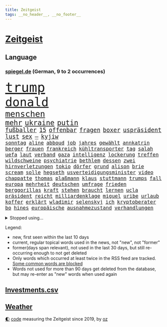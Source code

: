 ```yaml
---
title: Zeitgeist
tags: __no_header__, __no_footer__
---
```


# [Zeitgeist](https://oliz.io/zeitgeist/)

## Language

<h3><a href="https://www.spiegel.de" target="_blank">spiegel.de</a> (German, 9 to 2 occurrences)</h3>
<p style="font-family:monospace">
<span style="font-size:32pt"><a href="news_links.html#trump" class="current">trump</a></span>
<br>
<span style="font-size:29pt"><a href="news_links.html#donald" class="current">donald</a></span>
<br>
<span style="font-size:20pt"><a href="news_links.html#menschen" class="current">menschen</a></span>
<br>
<span style="font-size:17pt"><a href="news_links.html#mehr" class="current">mehr</a></span>
<span style="font-size:17pt"><a href="news_links.html#ukraine" class="current">ukraine</a></span>
<span style="font-size:17pt"><a href="news_links.html#putin" class="current">putin</a></span>
<br>
<span style="font-size:14pt"><a href="news_links.html#fußballer" class="current">fußballer</a></span>
<span style="font-size:14pt"><a href="news_links.html#15" class="current">15</a></span>
<span style="font-size:14pt"><a href="news_links.html#offenbar" class="current">offenbar</a></span>
<span style="font-size:14pt"><a href="news_links.html#fragen" class="current">fragen</a></span>
<span style="font-size:14pt"><a href="news_links.html#boxer" class="current">boxer</a></span>
<span style="font-size:14pt"><a href="news_links.html#uspräsident" class="current">uspräsident</a></span>
<span style="font-size:14pt"><a href="news_links.html#lust" class="current">lust</a></span>
<span style="font-size:14pt"><a href="news_links.html#sex" class="current">sex</a></span>
<span style="font-size:14pt"><a href="news_links.html#‒" class="current">‒</a></span>
<span style="font-size:14pt"><a href="news_links.html#kyjiw" class="current">kyjiw</a></span>
<br>
<span style="font-size:12pt"><a href="news_links.html#sonntag" class="current">sonntag</a></span>
<span style="font-size:12pt"><a href="news_links.html#aline" class="new">aline</a></span>
<span style="font-size:12pt"><a href="news_links.html#abboud" class="new">abboud</a></span>
<span style="font-size:12pt"><a href="news_links.html#job" class="current">job</a></span>
<span style="font-size:12pt"><a href="news_links.html#jahres" class="current">jahres</a></span>
<span style="font-size:12pt"><a href="news_links.html#gewählt" class="current">gewählt</a></span>
<span style="font-size:12pt"><a href="news_links.html#annkatrin" class="current">annkatrin</a></span>
<span style="font-size:12pt"><a href="news_links.html#berger" class="current">berger</a></span>
<span style="font-size:12pt"><a href="news_links.html#frauen" class="current">frauen</a></span>
<span style="font-size:12pt"><a href="news_links.html#frankreich" class="current">frankreich</a></span>
<span style="font-size:12pt"><a href="news_links.html#kühltransporter" class="new">kühltransporter</a></span>
<span style="font-size:12pt"><a href="news_links.html#tag" class="current">tag</a></span>
<span style="font-size:12pt"><a href="news_links.html#salah" class="new">salah</a></span>
<span style="font-size:12pt"><a href="news_links.html#uefa" class="current">uefa</a></span>
<span style="font-size:12pt"><a href="news_links.html#laut" class="current">laut</a></span>
<span style="font-size:12pt"><a href="news_links.html#verband" class="current">verband</a></span>
<span style="font-size:12pt"><a href="news_links.html#gaza" class="current">gaza</a></span>
<span style="font-size:12pt"><a href="news_links.html#intelligenz" class="current">intelligenz</a></span>
<span style="font-size:12pt"><a href="news_links.html#lockerung" class="new">lockerung</a></span>
<span style="font-size:12pt"><a href="news_links.html#treffen" class="current">treffen</a></span>
<span style="font-size:12pt"><a href="news_links.html#wildschweine" class="new">wildschweine</a></span>
<span style="font-size:12pt"><a href="news_links.html#psychiatrie" class="current">psychiatrie</a></span>
<span style="font-size:12pt"><a href="news_links.html#bethlem" class="new">bethlem</a></span>
<span style="font-size:12pt"><a href="news_links.html#dessen" class="current">dessen</a></span>
<span style="font-size:12pt"><a href="news_links.html#zwei" class="current">zwei</a></span>
<span style="font-size:12pt"><a href="news_links.html#hirnverletzungen" class="new">hirnverletzungen</a></span>
<span style="font-size:12pt"><a href="news_links.html#tokio" class="current">tokio</a></span>
<span style="font-size:12pt"><a href="news_links.html#dörfer" class="current">dörfer</a></span>
<span style="font-size:12pt"><a href="news_links.html#grund" class="current">grund</a></span>
<span style="font-size:12pt"><a href="news_links.html#alison" class="new">alison</a></span>
<span style="font-size:12pt"><a href="news_links.html#brie" class="new">brie</a></span>
<span style="font-size:12pt"><a href="news_links.html#scream" class="new">scream</a></span>
<span style="font-size:12pt"><a href="news_links.html#solle" class="current">solle</a></span>
<span style="font-size:12pt"><a href="news_links.html#hegseth" class="current">hegseth</a></span>
<span style="font-size:12pt"><a href="news_links.html#usverteidigungsminister" class="current">usverteidigungsminister</a></span>
<span style="font-size:12pt"><a href="news_links.html#video" class="current">video</a></span>
<span style="font-size:12pt"><a href="news_links.html#chappatte" class="current">chappatte</a></span>
<span style="font-size:12pt"><a href="news_links.html#thomas" class="current">thomas</a></span>
<span style="font-size:12pt"><a href="news_links.html#plaßmann" class="current">plaßmann</a></span>
<span style="font-size:12pt"><a href="news_links.html#klaus" class="current">klaus</a></span>
<span style="font-size:12pt"><a href="news_links.html#stuttmann" class="current">stuttmann</a></span>
<span style="font-size:12pt"><a href="news_links.html#trumps" class="current">trumps</a></span>
<span style="font-size:12pt"><a href="news_links.html#fall" class="current">fall</a></span>
<span style="font-size:12pt"><a href="news_links.html#europa" class="current">europa</a></span>
<span style="font-size:12pt"><a href="news_links.html#mehrheit" class="current">mehrheit</a></span>
<span style="font-size:12pt"><a href="news_links.html#deutschen" class="current">deutschen</a></span>
<span style="font-size:12pt"><a href="news_links.html#umfrage" class="current">umfrage</a></span>
<span style="font-size:12pt"><a href="news_links.html#frieden" class="current">frieden</a></span>
<span style="font-size:12pt"><a href="news_links.html#berggorillas" class="new">berggorillas</a></span>
<span style="font-size:12pt"><a href="news_links.html#kraft" class="current">kraft</a></span>
<span style="font-size:12pt"><a href="news_links.html#stehen" class="current">stehen</a></span>
<span style="font-size:12pt"><a href="news_links.html#braucht" class="current">braucht</a></span>
<span style="font-size:12pt"><a href="news_links.html#lernen" class="current">lernen</a></span>
<span style="font-size:12pt"><a href="news_links.html#ucla" class="new">ucla</a></span>
<span style="font-size:12pt"><a href="news_links.html#präsident" class="current">präsident</a></span>
<span style="font-size:12pt"><a href="news_links.html#reicht" class="current">reicht</a></span>
<span style="font-size:12pt"><a href="news_links.html#milliardenklage" class="new">milliardenklage</a></span>
<span style="font-size:12pt"><a href="news_links.html#miguel" class="current">miguel</a></span>
<span style="font-size:12pt"><a href="news_links.html#uribe" class="current">uribe</a></span>
<span style="font-size:12pt"><a href="news_links.html#urlaub" class="current">urlaub</a></span>
<span style="font-size:12pt"><a href="news_links.html#koffer" class="current">koffer</a></span>
<span style="font-size:12pt"><a href="news_links.html#erklärt" class="current">erklärt</a></span>
<span style="font-size:12pt"><a href="news_links.html#wladimir" class="current">wladimir</a></span>
<span style="font-size:12pt"><a href="news_links.html#selenskyj" class="current">selenskyj</a></span>
<span style="font-size:12pt"><a href="news_links.html#ich" class="current">ich</a></span>
<span style="font-size:12pt"><a href="news_links.html#kryptoberater" class="new">kryptoberater</a></span>
<span style="font-size:12pt"><a href="news_links.html#bo" class="current">bo</a></span>
<span style="font-size:12pt"><a href="news_links.html#hines" class="new">hines</a></span>
<span style="font-size:12pt"><a href="news_links.html#europäische" class="current">europäische</a></span>
<span style="font-size:12pt"><a href="news_links.html#ausnahmezustand" class="current">ausnahmezustand</a></span>
<span style="font-size:12pt"><a href="news_links.html#verhandlungen" class="current">verhandlungen</a></span>
</p>
<details>
<summary>Stopped using...</summary>
<p class="former" style="font-size:12pt">
serie(1753) manager(1752) rote(1752) steigenden(1752) stärken(1752) niederlage(1751) 37(1750) berichte(1750) coronapandemie(1750) nationalmannschaft(1750) unterstützen(1750) weiteres(1750) anspruch(1749) konfrontiert(1749) mexiko(1749) wichtigste(1749) überlebt(1749) 2020(1748) erscheinen(1748) gemeinden(1748) gereist(1748) identifiziert(1748) langer(1748) regime(1748) superstar(1748) verkehrsminister(1748) bildung(1747) dienst(1747) hieß(1747) respekt(1747) ausgezeichnet(1746) mannschaft(1746) reißt(1746) tieren(1746) wolle(1746) guter(1745) lebte(1745) pariser(1745) raum(1745) stattfinden(1745) verhindert(1745) armut(1744) draußen(1744) einzug(1744) hass(1744) tore(1744) viktor(1744) altes(1743) konflikte(1743) solidarität(1743) deutlichen(1742) fußballprofi(1742) moderne(1742) niederlanden(1742) saudiarabien(1742) schlug(1742) betreiber(1741) räumen(1741) senkt(1741) verzichtet(1741) bruder(1740) eigentümer(1740) roten(1740) scheiterte(1740) signal(1740) tausenden(1740) jahrhundert(1739) körperverletzung(1739) niederlande(1739) türkischen(1739) anlass(1738) habeck(1738) verschwand(1738) büro(1737) rollen(1737) themen(1737) abgebrochen(1735) distanz(1735) endgültig(1735) stammt(1735) zweimal(1735) kevin(1734) argentinien(1732) dürften(1732) mangel(1730) zurückgegangen(1730) produkte(1729) immerhin(1726) real(1726) sozialdemokraten(1726) wind(1726) antrag(1724) händler(1724) ringen(1724) vieles(1723) gelingen(1722) kräfte(1720) herausforderung(1711) milliardär(1639) strecken(1589) rumänien(1569) banken(1550) werte(1549) müll(1504) zerstörte(1492) erscheint(1454) wellen(1449) weibliche(1445) kameras(1443) gestern(1437) immobilien(1419) ampel(1418) angestellten(1418) hierzulande(1398) grünenpolitiker(1382) wichtiges(1378) euländer(1357) invasion(1328) tradition(1328) erschwert(1301) ring(1289) krebs(1284) einheit(1262) versagen(1245) jennifer(1242) ankommt(1229) links(1218) wiederaufbau(1213) 48(1194) aufeinander(1175) unterliegt(1171) budapest(1152) veröffentlichen(1131) spitzt(1125) trans(1114) gehirn(1093) effekt(1090) notruf(1081) führten(1075) peru(1070) antarktis(1059) kriminalität(1044) wählt(1025) überraschenden(1019) zweifeln(1017) außenpolitik(1000) spion(983) deutschlandticket(968) nico(963) muster(952) erfolgreiche(931) emotionale(926) sachsens(924) springen(921) wand(920) verschleppt(906) weimar(901) kleinere(893) karin(889) rostock(886) diesjährigen(875) eingeladen(861) drohte(836) staatsbürger(826) deutlicher(825) getrieben(820) kolleginnen(816) gehandelt(789) vergleicht(783) überlegen(754) militärisch(737) bewaffnete(734) islamistische(730) häfen(729) schönste(728) argentiniens(722) prägen(701) gewechselt(692) rechtsextremisten(691) besserung(680) phänomen(677) verspottet(676) überraschte(671) oppositionspolitiker(668) einander(667) sportlich(665) teslachef(664) franzosen(660) tatverdächtiger(658) 2035(656) 85(652) propalästinensische(640) wilde(640) überraschende(636) bundes(631) 1990(630) tennisprofi(622) tränen(606) erfahrung(605) franzose(602) bundestagswahl(598) jacob(596) simon(589) unwahrscheinlich(587) zurückgekehrt(586) huthis(574) huthimiliz(573) temu(573) rast(559) sendet(558) erziehung(557) passagier(556) gleichberechtigung(555) zählte(551) anhörung(548) rot(544) bestürzt(543) shein(540) inakzeptabel(529) manipulation(526) offenbaren(524) vorgesehen(519) schätzt(517) mount(513) klette(510) dein(504) scheidung(504) einfacher(501) gleiche(496) kreativ(495) jamal(492) musiala(492) techmilliardär(492) kaputt(487) balkon(479) messerangriff(478) augenhöhe(476) lieder(476) fußballbund(475) elefanten(471) polizistin(465) ursachen(465) relativ(458) ablauf(455) anschläge(454) anlegen(446) kundschaft(439) polarisiert(438) forschenden(436) bnd(434) automaten(433) 21jährige(432) m(430) match(422) gemessen(421) klimawandels(419) regierungspartei(416) kurswechsel(408) sorgten(404) neuestes(403) fitness(402) gebissen(398) vielfalt(397) jemanden(396) schwangerschaft(396) stream(396) enttäuschung(395) exfreundin(395) extremen(394) 24jähriger(393) unsicher(391) menschlichen(385) autounfall(384) auftritten(383) zugunsten(375) verbracht(374) café(373) america(371) bundestags(369) löschen(369) zuversicht(369) simone(368) samsung(366) 130(361) behauptete(359) pennsylvania(359) cdumann(357) schau(357) drohenden(355) leichenfund(349) vermeidet(349) weiblichen(349) nähert(348) allzu(346) kursk(344) belege(343) liveblog(343) wolf(341) abgebaut(339) 82(335) filialen(334) astronomie(332) allgemeine(331) anhaltende(331) aachen(328) daniela(328) hergestellt(328) 55(323) stromversorgung(321) kleinkind(318) trieb(317) sekunde(315) sternekoch(315) versteckte(315) ratlos(314) bruchteil(313) legendären(312) zulässig(312) krebserkrankung(311) rechtswidrig(310) dieter(301) notwendig(301) hadert(300) beschossen(297) direkte(296) 37jähriger(295) räumte(294) rettungswagen(290) gemeinde(288) klimaaktivistin(287) voraussichtlich(287) frische(286) schwerste(285) debattieren(284) t(283) gestützt(281) heutzutage(281) fische(280) mächtigsten(280) pink(279) zustimmen(279) göttingen(278) hilflos(276) bewirken(272) einflussnahme(272) kita(272) pflegeversicherung(272) zusammenarbeiten(272) erik(271) gemeinsamer(271) 8(268) manipulieren(268) dunkelheit(267) sprit(267) grundschule(266) vollkommen(266) australian(263) gefährdung(262) auskommen(261) ausstellung(261) überholen(261) tauscht(257) gerast(256) kommissar(256) oberlandesgericht(253) kultur(252) tankstelle(252) blatt(249) madison(249) wehtun(249) antritt(245) finanzieren(244) brasilianer(241) mobile(239) rubio(238) repräsentantenhaus(237) vergangenes(237) jesus(235) konferenz(235) raketenangriffe(235) telefonat(234) ausfällen(233) kassen(233) genügend(230) umzingelt(230) brachten(229) dating(229) löwe(229) strafgerichtshofs(228) sorgerecht(227) befreiung(225) sprüche(225) günstiges(224) bonn(223) unterschriften(223) aufzugeben(222) faire(222) werner(221) bali(219) haftbedingungen(219) wirtschaftsministerium(219) zielte(217) assad(216) praktischen(216) überraschungen(216) unabhängig(215) abschneiden(214) ted(214) brad(213) interessieren(213) pitt(213) skurrile(213) abschaffung(212) feministischen(212) strategisch(212) schwerem(210) staunen(209) vorsorge(209) bulgarien(208) verpflichten(208) demonstrierten(207) übergangsregierung(207) usaußenminister(205) verwirrung(205) axt(204) geruch(204) veränderung(204) ausreichend(203) gastbeitrag(203) bayrou(201) enthalten(200) gelbhaar(200) farage(199) fließt(199) gefährdete(199) nigel(199) verlängern(199) kriegt(198) exminister(197) feuerwehrleute(197) freiwilligen(197) oppositionellen(197) cruz(196) stoff(195) einführung(194) gegenspieler(194) zahlte(194) johanna(193) magdeburger(193) slowene(192) thüringischen(192) regisseurin(191) flasche(190) krankenhauses(189) mund(189) weltall(189) achtelfinale(188) arte(188) currywurst(188) 6000(187) fahrten(187) lahm(187) ruder(187) erteilen(184) eifel(183) eurozone(183) karibik(183) linker(183) rechtspopulist(183) verhaftung(183) dinosauriern(182) dunkel(181) gerüchteküche(181) leichtigkeit(181) unglücksursache(181) usamerikanerin(180) atomkraftwerk(179) gelobt(179) linkenpolitiker(179) preissteigerungen(179) umfragetief(179) chile(178) gift(178) teslachefs(178) verweigern(178) mütterrente(177) klimaneutralität(176) inn(175) misstrauensvotum(175) nationalspielerin(174) stört(174) abgeschaltet(173) schaible(173) unschuldig(173) 19jähriger(172) dar(172) sterne(170) einzuschränken(169) istanbuler(169) großartigen(167) inszenierung(167) mentale(167) pekings(167) trage(167) ernennung(166) knieverletzung(166) verfügt(166) defensive(165) spielplatz(164) mittendrin(162) verdanken(162) 33jährige(161) millionenfach(161) sauber(161) zurückweisungen(161) lagern(159) liveanalyse(159) wahnsinn(159) überprüfung(157) ekrem(155) lehnen(155) verbrachte(155) belohnung(154) billigware(154) krebsdiagnose(153) bullshit(152) istanbuls(152) riesiges(152) schrumpfen(152) arbeitslosenzahl(151) löscharbeiten(151) nächtliche(150) einfuhr(149) massenproteste(149) klargestellt(148) verwaltung(148) entfernten(147) parteifreunde(146) überraschen(146) gestärkt(145) swinton(145) tilda(145) unterscheiden(144) professorin(142) schlimme(142) spdpolitikerin(142) eingestochen(141) haie(140) roboter(140) scheinbar(140) tücken(140) 26jährigen(139) inhaftierte(139) karlheinz(139) kredite(139) river(139) kotropfen(138) riad(138) widerstands(138) zweck(138) kopenhagen(136) oberhaupt(136) prien(136) 71jährige(135) küstenwache(134) verblüffend(134) hormone(133) rostocker(133) generäle(132) world(132) regierungsbündnis(131) ausflug(130) missbrauchsprozess(129) carlo(128) gewaltigen(128) wagenknechts(128) überwindet(128) linda(127) peppa(127) schwerpunkte(127) senkung(127) wutz(127) cent(126) kanadier(126) meistens(126) schwimmbad(126) bildungsministerin(125) führenden(125) schifffahrt(125) schuf(125) kriegsfall(124) verkauften(124) übersteht(124) technologien(123) anzüge(122) bbc(122) kohlenmonoxidvergiftung(122) usrepublikaner(122) erzeugen(121) etat(121) deutschlandtrend(120) moderna(119) aggressive(118) genervt(118) geldern(117) schiffs(117) visa(117) aufmerksam(116) gästen(116) lego(116) vertraut(116) ancelotti(115) fahndung(115) heimatschutzministerin(115) wartezeiten(115) bayernprofi(114) nordfrankreich(114) labor(113) lgbtqcommunity(113) toskana(113) abschnitt(112) gera(112) himmelskörper(112) grob(111) verabschiedete(110) verglichen(110) c(109) einstimmig(109) heimliche(109) indes(109) mitbegründer(109) 160000(108) bewiesen(108) comingout(108) dosis(108) erneutes(108) hürde(108) inhaftierung(108) intensiven(108) i̇mamoğlu(108) mitternacht(108) ausgegangen(107) exfrau(107) gnade(107) oklahoma(107) streeck(107) telefonieren(107) ernennt(106) ansagen(104) handelskonflikt(104) olympique(104) sichere(104) vorlesen(104) willkommen(104) zunehmen(104) disney(103) gletscher(103) schmelzen(103) surfen(103) wiesen(103) klang(102) lichtjahre(102) parteigründerin(102) angeht(101) gewöhnt(100) mikrofon(100) regelt(100) hessens(99) schalten(99) verteidigte(99) europaparlament(98) isar(98) kampfansage(98) nichtbinär(98) robuste(98) bushido(97) palma(97) puppe(97) besitzen(96) 16jährigen(95) andré(95) aufreger(95) ligue(95) misstrauen(95) nützliche(95) weggefährten(95) bunker(94) grasser(94) oppositionschef(94) völkerrechts(94) özel(94) leistungsfähigkeit(93) sensation(93) ausverkauft(92) menschenleben(92) wappnen(92) 110(91) aushalten(91) barbie(91) erneutem(91) hitzewellen(91) rücksichtslosigkeit(91) träumte(91) urlaubsparadies(91) beeinflusst(90) del(90) girl(90) norddeutsche(90) vereinbarungen(90) arm(89) arthur(89) designs(89) entertainerin(89) kahl(89) leichtes(89) missverstanden(89) schauspielern(89) wikinger(89) nervig(88) niederbayern(88) simbach(88) zollverhandlungen(88) hörer(87) institute(87) nachgefragt(87) verletzungspause(87) abgerissen(86) datingprofil(86) duisburger(86) platzt(86) özgür(86) akkus(85) eröffnen(85) fassade(85) hexe(85) konservativer(85) bibliothek(84) helge(84) zorn(84) olivia(83) topfavorit(83) ausgerückt(82) brustkrebs(82) feuerwehren(82) pädagogin(82) schwersten(82) 2005(81) finanzkrise(81) komödie(81) schlaganfall(81) ussenator(81) abgetaucht(80) bswgründerin(80) clips(80) dünne(80) erfahrene(80) feier(80) geschassten(80) grünenfraktionsvize(80) held(80) landesverband(80) linienrichter(80) shelton(80) algerien(79) bibi(79) björn(79) farben(79) bundespolizist(78) fremden(78) kurve(78) linksextreme(78) mitgliedern(78) sumpf(78) zöllner(78) aggressiver(77) ertrinkt(77) mittelmeerküste(77) widersacherin(77) auslandssemester(76) privates(76) quasi(76) rätselhaften(76) tierheim(76) abläuft(75) dankeschön(75) futtern(75) komplexer(74) morgenstunden(74) astronomen(73) europäern(73) faltbare(73) kreuzfahrtschiff(73) kriegsschiff(73) riechen(73) täte(73) 19jährigen(72) abgeleitet(72) angreiferin(72) erklärungen(72) historischem(72) immobilienbesitzer(72) martialische(72) nachfolgers(72) passage(72) schnieder(72) älterer(72) 175(71) konserviert(71) modi(71) susanne(71) überprüfen(71) besuchern(70) kaschmir(70) lakilaki(70) lewotobi(70) schelte(70) touristin(70) bewusste(69) elordi(69) frühzeitig(69) linkenfraktionschefin(69) religion(69) telefonate(69) friedensstifter(68) kigeneriertes(68) sprachnachrichten(68) stone(68) verdankt(68) ausfall(67) bewusstlosigkeit(67) fahrlässigkeit(67) fulda(67) gepflegt(67) giovanni(67) hinterfragt(67) jüngster(67) kontaminiertes(67) lästige(67) sang(67) thunder(67) unipräsidentin(67) bilbao(66) ehrung(66) fleiß(66) platten(66) restaurant(66) rettungshubschrauber(66) rückschritt(66) stadtverwaltung(66) vorsätzlich(66) wahrnimmt(66) bohlen(65) deutlichem(65) landratsamt(65) mehrheitlich(65) wiederhergestellt(65) atommächte(64) brückeneinsturz(64) eingezogen(64) flussabwärts(64) landesgrenzen(64) teamchef(64) till(64) bekloppt(63) cduinnenminister(63) grundlegenden(63) hilfesuchende(63) verdrängen(63) 112(62) fußballmannschaft(62) kitschig(62) konflikten(62) konto(62) langjähriger(62) magenkrebs(62) mitgliedsländer(62) rennfahrer(62) unwürdigen(62) übertrumpft(62) benötigen(61) feueralarm(61) schonungslose(61) verdruss(61) zeitfahren(61) bedrohliche(60) kerle(60) popstars(60) remigration(60) sternerestaurant(60) veranstalten(60) ausüben(59) betet(59) getragen(59) kaschmirkonflikt(59) waldstück(59) behält(58) bundestagsvizepräsident(58) fußballtrainer(58) grenzpolitik(58) inszenierte(58) iw(58) konzentrieren(58) modetrend(58) speyer(58) aufgetreten(57) bag(57) daxkonzern(57) ernährungsunsicherheit(57) spaziergänger(57) vorliest(57) zurückschicken(57) afdbundestagsabgeordneten(56) einzigartigen(56) interaktive(56) kiste(56) mrnaimpfstoff(56) spart(56) spiegelbildungsnewsletter(56) südamerikanischen(56) wutanfälle(56) angespannten(55) beschmiert(55) bundesweites(55) verbraucht(55) 103(54) ablösen(54) amtsvorgängerin(54) champagnerflasche(54) gestochen(54) hits(54) kampfjet(54) lebensqualität(54) miene(54) schwamm(54) schwimmt(54) sündenböcke(54) trainingsunfall(54) verunstaltet(54) dschihadisten(53) ministers(53) naiv(53) raketenbeschuss(53) softwarekonzern(53) stinkt(53) weimarer(53) zurückweisung(53) 360(52) accessoire(52) brexit(52) hausbesitzer(52) nationalistische(52) elektronisches(51) fehlenden(51) härtetest(51) sauna(51) spionageverdacht(51) volksinitiative(51) fatih(50) geworben(50) klimaziel(50) missbrauchsdarstellungen(50) olympiasieger(50) spanierinnen(50) vermutung(50) überstanden(50) chefermittlerin(49) jessika(49) missbrauchsskandal(49) snow(49) absurd(48) asylsuchende(48) brandgefährlich(48) gabi(48) schleuserbande(48) untreue(48) befunden(47) booten(47) cassie(47) cnn(47) mannschaften(47) stereotype(47) brennpunkt(46) ekstase(46) enttäuschte(46) unterdrücken(46) zurückweisen(46) aufweichen(45) ausbrechen(45) ausdrücklich(45) ausgiebig(45) gewalttat(45) herrlich(45) längen(45) mitgemeint(45) schönes(45) smarten(45) vereinbarkeit(45) vollzeit(45) angegeben(44) bswchefin(44) extrainer(44) siegemund(44) aryna(43) auftraggeber(43) finanzieller(43) helferich(43) sabalenka(43) steuergesetz(43) truppenübungsplatz(43) verschüttet(43) 2001(42) fluglinien(42) lotsen(42) taktieren(42) urananreicherung(42) übertragung(42) errichtet(41) führungsposten(41) tennisspieler(41) festival(40) marseille(40) panzerfäusten(40) schuhen(40) spatzen(40) verborgene(40) züchten(40) enttäuschend(39) krankenhausreform(39) ruhiger(39) sbu(39) stadtwald(39) wissenschaftlicher(39) 2040(38) anzunehmen(38) auftaktspiel(38) deutschlandtickets(38) ideale(38) parlamentspräsidentin(38) trikots(38) anführt(37) boeselager(37) euklimaziel(37) garantiert(37) lena(37) maskenermittlerin(37) matern(37) milliardensummen(37) natoostflanke(37) #metoobewegung(36) eruption(36) lokale(36) umkehr(36) anmelden(35) geregelt(35) sichtungen(35) ästhetik(35) atomenergiebehörde(34) handle(34) präsenz(34) schlechtesten(34) somaliern(34) stürmt(34) süddeutsche(34) belarussin(33) bundesdrogenbeauftragten(33) verbrauchern(33) ausgeschaltet(32) entspannte(32) geert(32) geträumt(32) knobloch(32) wilders(32) carlbollegrundschule(31) kate(31) wirksame(31) afghanische(30) bildungssenatorin(30) khamenei(30) maja(30) mitgliedstaaten(30) ngo(30) rollt(30) schädlich(30) generalsanierung(29) piltz(29) taschen(29) anspannung(28) crewmitglieder(28) ferne(28) regierungskrise(28) aevor(27) kanonen(27) nachbar(27) passend(27) zuwachs(27) ausfallen(26) bänder(26) unterhalten(26) betrügern(25) euabgeordnete(25) kernkraftwerk(25) linh(25) rechner(25) schläge(25) verzweiflung(25) ahnen(24) ardern(24) jacinda(24) populärsten(24) regenbogenflaggen(24) schiffes(24) zugverkehr(24) drohnenattacken(23) einräumen(23) israelirankonflikt(23) komplizen(23) mangelndem(23) topspielerinnen(23) unrechtmäßig(23) vorwurfs(23) übergriff(23) atomprogramms(22) auswärtiges(22) emix(22) euländern(22) ghfstiftung(22) gilgeousalexander(22) schlimmeres(22) shai(22) thermometer(22) unwegsamem(22) vorsichtig(22) abkühlung(21) ali(21) aufgebrochen(21) ecken(21) gujarat(21) infektionen(21) kohle(21) maskenkäufe(21) sprießen(21) erwachsenen(20) keys(20) medizinische(20) carlson(19) dunkler(19) errichtete(19) feindschaft(19) frachtschiff(19) kisystem(19) lieferte(19) preiserhöhung(19) scheue(19) tucker(19) ausgabestelle(18) badeunfälle(18) damaliger(18) eingangsbereich(18) eiskalt(18) football(18) gudkow(18) liefen(18) mannheimer(18) neustadt(18) sachbuch(18) schwächung(18) außerirdische(17) klimaanlage(17) stühlen(17) suizid(17) todesfällen(17) transport(17) verfassungswidrig(17) alhilal(16) juror(16) lgbtq(16) medizintechnik(16) mullahs(16) underdog(16) 2031(15) dunham(15) exgesundheitsminister(15) krieger(15) much(15) schwimmbädern(15) sprang(15) too(15) usangriff(15) usluftschläge(15) verspäten(15) wales(15) anlegt(14) auslandssenders(14) befürwortet(14) dürren(14) musikalischen(14) nbameisterschaft(14) atomanlage(13) drogenhändler(13) erheblichen(13) maskenpflicht(13) pflegen(13) zuwanderern(13) ätna(13) gesessen(12) prorussische(12) schlimmsten(12) tiktoker(12) touren(12) urlaubsreise(12) ausbrüche(11) bedrohe(11) cdufrau(11) gemobbten(11) güntherwünsch(11) lehrers(11) schwitzt(11) sozialisten(11) unipräsident(11)
</p>
</details>
<p>Legend:
<ul>
<li><span class="new">new</span>, first seen within the last 10 days</li>
<li><span class="current">current</span>, regular topical words used in the news, not "new", not "former"</li>
<li><span class="former">former(days span relevant)</span>, not used in the last 30 days, but still re-occurring enough to not get deleted</li>
<li>Only words which occurred at least twice in the RSS feed are tracked. <a href="language/filters.py">Some common words are blocked</a></li>
<li>Words not used for more than 90 days get deleted from the database, but may re-enter as "new" words when used again</li>
</ul>
</p>

## [Investments](investments.html)[.csv](investments.csv)

## [Weather](weather.html)

<footer>
<a href="javascript:toggleTheme()" class="nav">🌓</a>
<a href="https://github.com/ooz/zeitgeist">code</a> measuring the Zeitgeist since 2019, by <a href="https://oliz.io">oz</a>
</footer>
